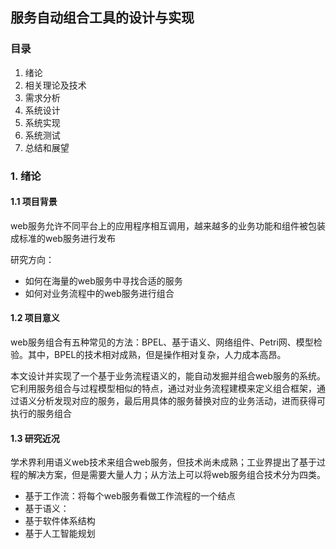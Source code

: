 ## 服务自动组合工具的设计与实现



### 目录

1. 绪论
2. 相关理论及技术
3. 需求分析
4. 系统设计
5. 系统实现
6. 系统测试
7. 总结和展望



### 1. 绪论

#### 1.1 项目背景

web服务允许不同平台上的应用程序相互调用，越来越多的业务功能和组件被包装成标准的web服务进行发布



研究方向：

* 如何在海量的web服务中寻找合适的服务
* 如何对业务流程中的web服务进行组合



#### 1.2 项目意义

web服务组合有五种常见的方法：BPEL、基于语义、网络组件、Petri网、模型检验。其中，BPEL的技术相对成熟，但是操作相对复杂，人力成本高昂。



本文设计并实现了一个基于业务流程语义的，能自动发掘并组合web服务的系统。它利用服务组合与过程模型相似的特点，通过对业务流程建模来定义组合框架，通过语义分析发现对应的服务，最后用具体的服务替换对应的业务活动，进而获得可执行的服务组合



#### 1.3 研究近况

学术界利用语义web技术来组合web服务，但技术尚未成熟；工业界提出了基于过程的解决方案，但是需要大量人力；从方法上可以将web服务组合技术分为四类。

* 基于工作流：将每个web服务看做工作流程的一个结点
* 基于语义：
* 基于软件体系结构
* 基于人工智能规划



